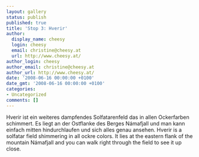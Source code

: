 ```yaml
---
layout: gallery
status: publish
published: true
title: 'Stop 3: Hverir'
author:
  display_name: cheesy
  login: cheesy
  email: christine@cheesy.at
  url: http://www.cheesy.at/
author_login: cheesy
author_email: christine@cheesy.at
author_url: http://www.cheesy.at/
date: '2008-06-16 00:00:00 +0100'
date_gmt: '2008-06-16 00:00:00 +0100'
categories:
- Uncategorized
comments: []
---
```

<!--:de-->Hverir ist ein weiteres dampfendes Solfatarenfeld das in allen Ockerfarben schimmert. Es liegt an der Ostflanke des Berges Námafjall und man kann einfach mitten hindurchlaufen und sich alles genau ansehen.
<!--:--><!--:en-->Hverir is a solfatar field shimmering in all ockre colors. It lies at the eastern flank of the mountain Námafjall and you can walk right through the field to see it up close.
<!--:-->
